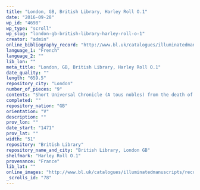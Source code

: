 ```yaml
---
title: "London, GB, British Library, Harley Roll O.1"
date: "2016-09-28"
wp_id: "4698"
wp_type: "scroll"
wp_slug: "london-gb-british-library-harley-roll-o-1"
creator: "admin"
online_bibliography_record: "http://www.bl.uk/catalogues/illuminatedmanuscripts/record.asp?MSID=6343&CollID=8&NStart="
language_1: "French"
language_2: ""
lib_lon: ""
meta_title: "London, GB, British Library, Harley Roll O.1"
date_quality: ""
length: "659.5"
repository_city: "London"
number_of_pieces: "9"
contents: "Short Universal Chronicle (A tous nobles) from the death of Christ, of popes, Roman emperors, the kings of Briain then England, and the kings of France, written in four columns."
completed: ""
repository_nation: "GB"
orientation: "V"
description: ""
prov_lon: ""
date_start: "1471"
prov_lat: ""
width: "51"
repository: "British Library"
repository_name_and_city: "British Library, London GB"
shelfmark: "Harley Roll O.1"
provenance: "France"
lib_lat: ""
online_images: "http://www.bl.uk/catalogues/illuminatedmanuscripts/record.asp?MSID=6343&CollID=8&NStart="
_scrolls_id: "78"
---
```



